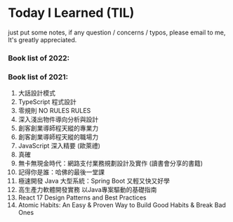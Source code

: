 # Today I Learned (TIL)

just put some notes, if any question / concerns / typos,  please email to me,  It's greatly appreciated.

### Book list of 2022:


### Book list of 2021:

1. 大話設計模式
2. TypeScript 程式設計
3. 零規則 NO RULES RULES
4. 深入淺出物件導向分析與設計
5. 創客創業導師程天縱的專業力
6. 創客創業導師程天縱的職場力
7. JavaScript 深入精要 (歐萊禮)
8. 真確
9. 無卡無現金時代：網路支付業務規劃設計及實作 (讀書會分享的書籍)
10. 記得你是誰：哈佛的最後一堂課 
11. 極速開發 Java 大型系統：Spring Boot 又輕又快又好學
12. 高生產力軟體開發實務 以Java專案驅動的基礎指南
13. React 17 Design Patterns and Best Practices
14. Atomic Habits: An Easy & Proven Way to Build Good Habits & Break Bad Ones